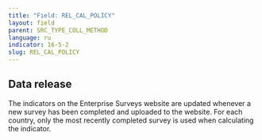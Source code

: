 ```yaml
---
title: "Field: REL_CAL_POLICY"
layout: field
parent: SRC_TYPE_COLL_METHOD
language: ru
indicator: 16-5-2
slug: REL_CAL_POLICY
---
```

## Data release

The indicators on the Enterprise Surveys website are updated whenever a new survey has been completed and uploaded to the website. For each country, only the most recently completed survey is used when calculating the indicator.